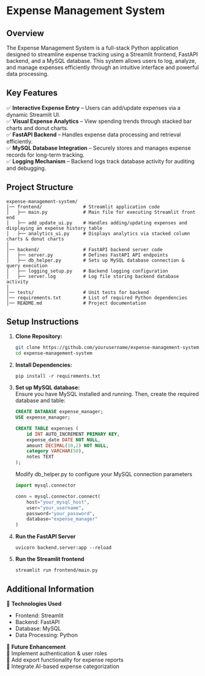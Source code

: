 # Expense Management System

## Overview
The Expense Management System is a full-stack Python application designed to streamline expense tracking using a Streamlit frontend, FastAPI backend, and a MySQL database. This system allows users to log, analyze, and manage expenses efficiently through an intuitive interface and powerful data processing.

## Key Features
✅ **Interactive Expense Entry** – Users can add/update expenses via a dynamic Streamlit UI.  
✅ **Visual Expense Analytics** – View spending trends through stacked bar charts and donut charts.  
✅ **FastAPI Backend** – Handles expense data processing and retrieval efficiently.  
✅ **MySQL Database Integration** – Securely stores and manages expense records for long-term tracking.  
✅ **Logging Mechanism** – Backend logs track database activity for auditing and debugging.

## Project Structure
    expense-management-system/
    │── frontend/               # Streamlit application code
    │   ├── main.py             # Main file for executing Streamlit front end
    │   ├── add_update_ui.py    # Handles adding/updating expenses and displaying an expense history table
    │   ├── analytics_ui.py     # Displays analytics via stacked column charts & donut charts
    │
    │── backend/                # FastAPI backend server code
    │   ├── server.py           # Defines FastAPI API endpoints
    │   ├── db_helper.py        # Sets up MySQL database connection & query execution
    │   ├── logging_setup.py    # Backend logging configuration
    │   ├── server.log          # Log file storing backend database activity
    │
    │── tests/                  # Unit tests for backend  
    │── requirements.txt        # List of required Python dependencies  
    │── README.md               # Project documentation

## Setup Instructions
1. **Clone Repository:** 
    ``` bash
    git clone https://github.com/yourusername/expense-management-system
    cd expense-management-system
    ```
2. **Install Dependencies:**
    ``` commandline
    pip install -r requirements.txt
    ```
3. **Set up MySQL database:**  
    Ensure you have MySQL installed and running. Then, create the required database and table:
    ``` Sql
    CREATE DATABASE expense_manager;
    USE expense_manager;

    CREATE TABLE expenses (
        id INT AUTO_INCREMENT PRIMARY KEY,
        expense_date DATE NOT NULL,
        amount DECIMAL(10,2) NOT NULL,
        category VARCHAR(50),
        notes TEXT
    );
   ```
   Modify db_helper.py to configure your MySQL connection parameters
   ``` python
   import mysql.connector

   conn = mysql.connector.connect(
       host="your_mysql_host",
       user="your_username",
       password="your_password",
       database="expense_manager"
   )
   ```

4. **Run the FastAPI Server**
   ``` commandline
   uvicorn backend.server:app --reload
   ```
5. **Run the Streamlit frontend**
   ``` commandline
   streamlit run frontend/main.py
   ```

## Additional Information  
📌 **Technologies Used**
- Frontend: Streamlit
- Backend: FastAPI
- Database: MySQL
- Data Processing: Python  

📌 **Future Enhancement**  
🔹 Implement authentication & user roles  
🔹 Add export functionality for expense reports  
🔹 Integrate AI-based expense categorization




